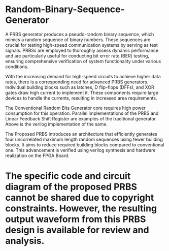 # Random-Binary-Sequence-Generator

A PRBS generator produces a pseudo-random binary sequence, which mimics a random sequence of binary numbers. These sequences are crucial for testing high-speed communication systems by serving as test signals. PRBSs are employed to thoroughly assess dynamic performance and are particularly useful for conducting bit error rate (BER) testing, ensuring comprehensive verification of system functionality under various conditions.

With the increasing demand for high-speed circuits to achieve higher data rates, there is a corresponding need for advanced PRBS generators. Individual building blocks such as latches, D flip-flops (DFFs), and XOR gates draw high current to implement it. These components require large devices to handle the currents, resulting in increased area requirements. 

The Conventional Random Bits Generator core requires high power consumption for this operation. Parallel implementations of the PRBS and Linear Feedback Shift Register are examples of the traditional  generator. Above is the verilog implementation of the same.

The Proposed PRBS introduces an architecture that efficiently generates four uncorrelated maximum length random sequences using fewer building blocks. It aims to reduce required building blocks compared to conventional one. This advancement is verified using verilog synthesis and hardware realization on the FPGA Board.

# The specific code and circuit diagram of the proposed PRBS cannot be shared due to copyright constraints. However, the resulting output waveform from this PRBS design is available for review and analysis.



